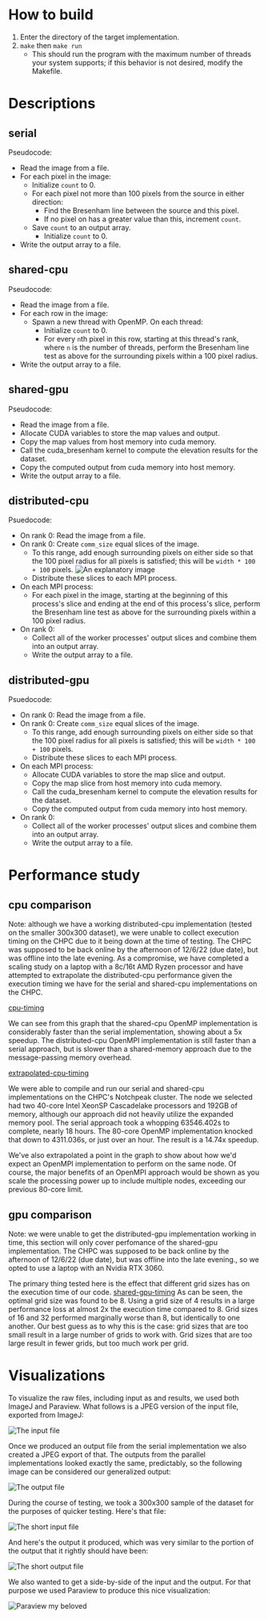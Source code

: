 # How to build

1. Enter the directory of the target implementation.
2. `make` then `make run`
   * This should run the program with the maximum number of threads your system
     supports; if this behavior is not desired, modify the Makefile.

# Descriptions

## serial

Pseudocode:

* Read the image from a file.
* For each pixel in the image:
  * Initialize `count` to 0.
  * For each pixel not more than 100 pixels from the source in either direction:
    * Find the Bresenham line between the source and this pixel.
    * If no pixel on has a greater value than this, increment `count`.
  * Save `count` to an output array.
    * Initialize `count` to 0.
* Write the output array to a file.

## shared-cpu

Pseudocode:

* Read the image from a file.
* For each row in the image:
  * Spawn a new thread with OpenMP. On each thread:
    * Initialize `count` to 0.
    * For every `n`th pixel in this row, starting at this thread's rank, where
      `n` is the number of threads, perform the Bresenham line test as above
      for the surrounding pixels within a 100 pixel radius.
* Write the output array to a file.

## shared-gpu

Pseudocode:

* Read the image from a file.
* Allocate CUDA variables to store the map values and output.
* Copy the map values from host memory into cuda memory.
* Call the cuda_bresenham kernel to compute the elevation results for the dataset.
* Copy the computed output from cuda memory into host memory.
* Write the output array to a file.

## distributed-cpu

Psuedocode:

* On rank 0: Read the image from a file.
* On rank 0: Create `comm_size` equal slices of the image.
  * To this range, add enough surrounding pixels on either side so that the 100
    pixel radius for all pixels is satisfied; this will be `width * 100 + 100`
    pixels.
    ![An explanatory image](visualizations/explanatory_image.png)
  * Distribute these slices to each MPI process.
* On each MPI process:
  * For each pixel in the image, starting at the beginning of this process's
    slice and ending at the end of this process's slice, perform the Bresenham
    line test as above for the surrounding pixels within a 100 pixel radius.
* On rank 0:
  * Collect all of the worker processes' output slices and combine them into an
    output array.
  * Write the output array to a file.

## distributed-gpu

Psuedocode:

* On rank 0: Read the image from a file.
* On rank 0: Create `comm_size` equal slices of the image.
  * To this range, add enough surrounding pixels on either side so that the 100
    pixel radius for all pixels is satisfied; this will be `width * 100 + 100`
    pixels.
  * Distribute these slices to each MPI process.
* On each MPI process:
  * Allocate CUDA variables to store the map slice and output.
  * Copy the map slice from host memory into cuda memory.
  * Call the cuda_bresenham kernel to compute the elevation results for the dataset.
  * Copy the computed output from cuda memory into host memory.
* On rank 0:
  * Collect all of the worker processes' output slices and combine them into an
    output array.
  * Write the output array to a file.

# Performance study

## cpu comparison
Note: although we have a working distributed-cpu implementation (tested on the smaller 300x300 dataset), we were unable to collect execution timing on the CHPC due to it being down at the time of testing. The CHPC was supposed to be back online by the afternoon of 12/6/22 (due date), but was offline into the late evening. As a compromise, we have completed a scaling study on a laptop with a 8c/16t AMD Ryzen processor and have attempted to extrapolate the distributed-cpu performance given the execution timing we have for the serial and shared-cpu implementations on the CHPC.

[cpu-timing](visualizations/cpu-timing.png)

We can see from this graph that the shared-cpu OpenMP implementation is
considerably faster than the serial implementation, showing about a 5x speedup.
The distributed-cpu OpenMPI implementation is still faster than a serial approach,
but is slower than a shared-memory approach due to the message-passing memory
overhead.

[extrapolated-cpu-timing](visualizations/extrapolated-cpu-timing.png)

We were able to compile and run our serial and shared-cpu implementations on the
CHPC's Notchpeak cluster. The node we selected had two 40-core Intel XeonSP
Cascadelake processors and 192GB of memory, although our approach did not heavily
utilize the expanded memory pool. The serial approach took a whopping 63546.402s
to complete, nearly 18 hours. The 80-core OpenMP implementation knocked that down
to 4311.036s, or just over an hour. The result is a 14.74x speedup.

We've also extrapolated a point in the graph to show about how we'd expect an
OpenMPI implementation to perform on the same node. Of course, the major benefits
of an OpenMPI approach would be shown as you scale the processing power up to
include multiple nodes, exceeding our previous 80-core limit.

## gpu comparison
Note: we were unable to get the distributed-gpu implementation working in time, this section will only cover perfomance of the shared-gpu implementation. The CHPC was supposed to be back online by the afternoon of 12/6/22 (due date), but was offline into the late evening., so we opted to use a laptop with an Nvidia RTX 3060.

The primary thing tested here is the effect that
different grid sizes has on the execution time of our code.
[shared-gpu-timing](visualizations/shared-gpu-timing.png)
As can be seen, the optimal grid size was found to be 8. Using a grid size of 4 results in a large performance loss at almost 2x the execution time compared to 8. Grid sizes of 16 and 32 performed marginally worse than 8, but identically to one another. Our best guess as to why this is the case: grid sizes that are too small result in a large number of grids to work with. Grid sizes that are too large result in fewer grids, but too much work per grid.

# Visualizations

To visualize the raw files, including input as and results, we used both ImageJ
and Paraview. What follows is a JPEG version of the input file, exported from
ImageJ:

![The input file](visualizations/6000x6000_input.jpg)

Once we produced an output file from the serial implementation we also created
a JPEG export of that. The outputs from the parallel implementations looked
exactly the same, predictably, so the following image can be considered our
generalized output:

![The output file](visualizations/6000x6000_output.jpg)

During the course of testing, we took a 300x300 sample of the dataset for the
purposes of quicker testing. Here's that file:

![The short input file](visualizations/300x300_input.jpg)

And here's the output it produced, which was very similar to the portion of the
output that it rightly should have been:

![The short output file](visualizations/300x300_output.jpg)

We also wanted to get a side-by-side of the input and the output. For that
purpose we used Paraview to produce this nice visualization:

![Paraview my beloved](visualizations/6000x6000_paraview.png)
